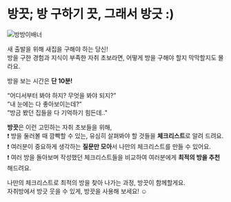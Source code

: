 # 방끗; 방 구하기 끗, 그래서 방긋 :)

![방방이배너](https://github.com/user-attachments/assets/d8615115-6a82-444b-bbb4-2c03a554884e)

새 출발을 위해 새집을 구해야 하는 당신!  
방을 구한 경험과 지식이 부족한 자취 초보라면, 어떻게 방을 구해야 할지 막막할지도 몰라요.

방을 보는 시간은 **단 10분!**

“어디서부터 봐야 하지? 무엇을 봐야 되지?”  
”내 눈에는 다 좋아보이는데?”  
”방금 봤던 집들을 다 기억하기 힘든데.."  

**방끗**은 이런 고민하는 자취 초보들을 위해,  
❗️ 방을 둘러볼 때 깜빡할 수 있는, 유심히 살펴봐야 할 것들을 **체크리스트**로 알려 드려요.  
❗️ 여러분이 중요하게 생각하는 **질문만 모아**서 나만의 체크리스트를 만들 수 있어요.  
❗️ 여러 방을 돌아보며 작성했던 체크리스트들을 비교하여 여러분에게 **최적의 방을 추천**해드려요.  

나만의 체크리스트로 최적의 방을 찾아 나가는 과정, 방끗이 함께할게요.  
자취방에서 방긋 웃을 수 있게, 방끗을 사용해 보세요! ☺️
